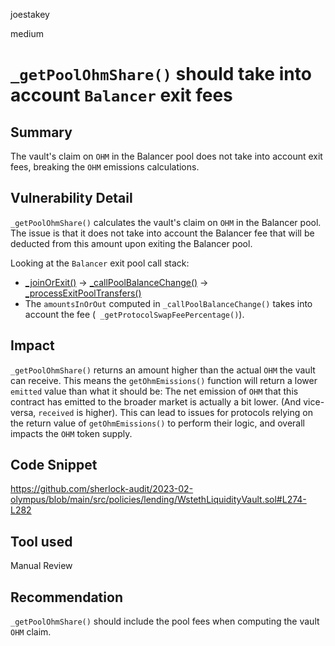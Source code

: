 joestakey

medium

# `_getPoolOhmShare()` should take into account `Balancer` exit fees

## Summary
The vault's claim on `OHM` in the Balancer pool does not take into account exit fees, breaking the `OHM` emissions calculations.

## Vulnerability Detail
`_getPoolOhmShare()`  calculates the vault's claim on `OHM` in the Balancer pool.
The issue is that it does not take into account the Balancer fee that will be deducted from this amount upon exiting the Balancer pool.

Looking at the `Balancer` exit pool call stack:

- [_joinOrExit()](https://github.com/balancer-labs/balancer-v2-monorepo/blob/63ffcf2018b02c038041540e4984bc6dd4a8c89c/pkg/vault/contracts/PoolBalances.sol#L108) -> [_callPoolBalanceChange()](https://github.com/balancer-labs/balancer-v2-monorepo/blob/63ffcf2018b02c038041540e4984bc6dd4a8c89c/pkg/vault/contracts/PoolBalances.sol#L132) -> [_processExitPoolTransfers()](https://github.com/balancer-labs/balancer-v2-monorepo/blob/63ffcf2018b02c038041540e4984bc6dd4a8c89c/pkg/vault/contracts/PoolBalances.sol#L204)
- The `amountsInOrOut` computed in `_callPoolBalanceChange()` takes into account the fee (` _getProtocolSwapFeePercentage()`).

## Impact
`_getPoolOhmShare()` returns an amount higher than the actual `OHM` the vault can receive. This means the `getOhmEmissions()` function will return a lower `emitted` value than what it should be: The net emission of `OHM` that this contract has emitted to the broader market is actually a bit lower. (And vice-versa, `received` is higher).
This can lead to issues for protocols relying on the return value of `getOhmEmissions()` to perform their logic, and overall impacts the `OHM` token supply.

## Code Snippet
https://github.com/sherlock-audit/2023-02-olympus/blob/main/src/policies/lending/WstethLiquidityVault.sol#L274-L282

## Tool used
Manual Review

## Recommendation
`_getPoolOhmShare()` should include the pool fees when computing the vault `OHM` claim.